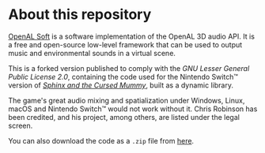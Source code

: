 About this repository
=====================

[OpenAL Soft](https://github.com/kcat/openal-soft) is a software implementation of the OpenAL 3D audio API. It is a free and open-source low-level framework that can be used to output music and environmental sounds in a virtual scene.

This is a forked version published to comply with the *GNU Lesser General Public License 2.0*, containing the code used for the Nintendo Switch™ version of *[Sphinx and the Cursed Mummy](https://thqnordic.com/games/sphinx-and-cursed-mummy)*, built as a dynamic library. 

The game's great audio mixing and spatialization under Windows, Linux, macOS and Nintendo Switch™ would not work without it. Chris Robinson has been credited, and his project, among others, are listed under the legal screen.

You can also download the code as a `.zip` file from [here](https://github.com/THQNordic/sphinx-openal-soft/releases/tag/releases).
